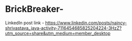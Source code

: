 # BrickBreaker-
LinkedIn post link - https://www.linkedin.com/posts/naincy-shrivastava_java-activity-7116454685825204224-3HzZ?utm_source=share&utm_medium=member_desktop
